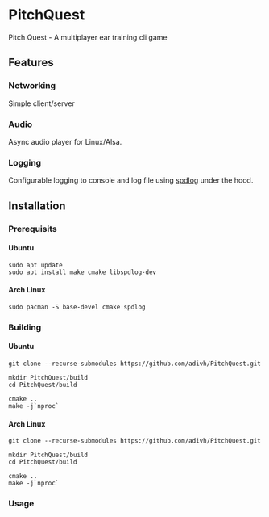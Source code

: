 # PitchQuest
Pitch Quest - A multiplayer ear training cli game

## Features

### Networking

Simple client/server

### Audio

Async audio player for Linux/Alsa.

### Logging

Configurable logging to console and log file using [spdlog](https://github.com/gabime/spdlog/) under the hood.

## Installation

### Prerequisits

#### Ubuntu

```
sudo apt update
sudo apt install make cmake libspdlog-dev
```

#### Arch Linux

```
sudo pacman -S base-devel cmake spdlog
```

### Building

#### Ubuntu
```
git clone --recurse-submodules https://github.com/adivh/PitchQuest.git

mkdir PitchQuest/build
cd PitchQuest/build

cmake ..
make -j`nproc`
```

#### Arch Linux
```
git clone --recurse-submodules https://github.com/adivh/PitchQuest.git

mkdir PitchQuest/build
cd PitchQuest/build

cmake ..
make -j`nproc`
```

### Usage
